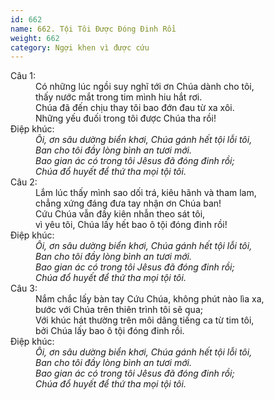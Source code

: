 ```yaml
---
id: 662
name: 662. Tội Tôi Được Đóng Đinh Rồi
weight: 662
category: Ngợi khen vì được cứu
---
```

<dl><dt>Câu 1:</dt><dd data-verse="1">Có những lúc ngồi suy nghĩ tới ơn Chúa dành cho tôi, <br/>thấy nước mắt trong tim mình hiu hắt rơi. <br/>Chúa đã đến chịu thay tôi bao đớn đau từ xa xôi. <br/>Những yếu đuối trong tôi được Chúa tha rồi! </dd><dt>Điệp khúc:</dt><dd data-chorus="1"><em>Ôi, ơn sâu dường biển khơi, Chúa gánh hết tội lỗi tôi, <br/>Ban cho tôi đầy lòng bình an tươi mới. <br/>Bao gian ác có trong tôi Jêsus đã đóng đinh rồi; <br/>Chúa đổ huyết để thứ tha mọi tội tôi. </em></dd><dt>Câu 2:</dt><dd data-verse="2">Lắm lúc thấy mình sao dối trá, kiêu hãnh và tham lam, <br/>chẳng xứng đáng đưa tay nhận ơn Chúa ban! <br/>Cứu Chúa vẫn đầy kiên nhẫn theo sát tôi, <br/>vì yêu tôi, Chúa lấy hết bao ô tội đóng đinh rồi! </dd><dt>Điệp khúc:</dt><dd data-chorus="1"><em>Ôi, ơn sâu dường biển khơi, Chúa gánh hết tội lỗi tôi, <br/>Ban cho tôi đầy lòng bình an tươi mới. <br/>Bao gian ác có trong tôi Jêsus đã đóng đinh rồi; <br/>Chúa đổ huyết để thứ tha mọi tội tôi. </em></dd><dt>Câu 3:</dt><dd data-verse="3">Nắm chắc lấy bàn tay Cứu Chúa, không phút nào lìa xa, <br/>bước với Chúa trên thiên trình tôi sẽ qua; <br/>Với khúc hát thường trên môi dâng tiếng ca từ tim tôi, <br/>bởi Chúa lấy bao ô tội đóng đinh rồi. </dd><dt>Điệp khúc:</dt><dd data-chorus="1"><em>Ôi, ơn sâu dường biển khơi, Chúa gánh hết tội lỗi tôi, <br/>Ban cho tôi đầy lòng bình an tươi mới. <br/>Bao gian ác có trong tôi Jêsus đã đóng đinh rồi; <br/>Chúa đổ huyết để thứ tha mọi tội tôi. </em></dd></dl>
